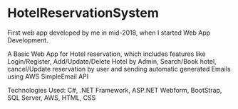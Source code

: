 # HotelReservationSystem

First web app developed by me in mid-2018, when I started Web App Development.

A Basic Web App for Hotel reservation, which includes features like Login/Register, Add/Update/Delete Hotel by Admin, Search/Book hotel, cancel/Update reservation by user and sending automatic generated Emails using AWS SimpleEmail API

Technologies Used: C#, .NET Framework, ASP.NET Webform, BootStrap, SQL Server, AWS, HTML, CSS
